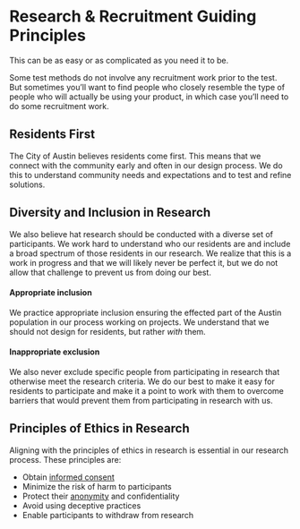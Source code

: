 # Research & Recruitment Guiding Principles

This can be as easy or as complicated as you need it to be.&#x20;

Some test methods do not involve any recruitment work prior to the test. But sometimes you’ll want to find people who closely resemble the type of people who will actually be using your product, in which case you’ll need to do some recruitment work.

## Residents First

The City of Austin believes residents come first. This means that we connect with the community early and often in our design process. We do this to understand community needs and expectations and to test and refine solutions.

## Diversity and Inclusion in Research

We also believe hat research should be conducted with a diverse set of participants. We work hard to understand who our residents are and include a broad spectrum of those residents in our research. We realize that this is a work in progress and that we will likely never be perfect it, but we do not allow that challenge to prevent us from doing our best.

#### **Appropriate inclusion**

We practice appropriate inclusion ensuring the effected part of the Austin population in our process working on projects. We understand that we should not design for residents, but rather _with_ them.

#### **Inappropriate exclusion**

We also never exclude specific people from participating in research that otherwise meet the research criteria. We do our best to make it easy for residents to participate and make it a point to work with them to overcome barriers that would prevent them from participating in research with us.

## Principles of Ethics in Research

Aligning with the principles of ethics in research is essential in our research process. These principles are:

* Obtain [informed consent](../forms-and-documents-draft/consent-form-draft/participant-consent/)
* Minimize the risk of harm to participants
* Protect their [anonymity](../research-ethics-and-etiquette-draft/anonymity-standards.md) and confidentiality
* Avoid using deceptive practices
* Enable participants to withdraw from research
